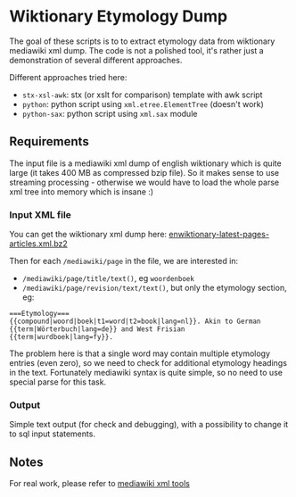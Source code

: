 # Wiktionary Etymology Dump

The goal of these scripts is to to extract etymology data from wiktionary
mediawiki xml dump. The code is not a polished tool, it's rather just
a demonstration of several different approaches.

Different approaches tried here:

 * `stx-xsl-awk`: stx (or xslt for comparison) template with awk script
 * `python`: python script using `xml.etree.ElementTree` (doesn't work)
 * `python-sax`: python script using `xml.sax` module

## Requirements

The input file is a mediawiki xml dump of english wiktionary which is quite
large (it takes 400 MB as compressed bzip file). So it makes sense to use
streaming processing - otherwise we would have to load the whole parse xml tree
into memory which is insane :)

### Input XML file

You can get the wiktionary xml dump here:
[enwiktionary-latest-pages-articles.xml.bz2](http://dumps.wikimedia.org/enwiktionary/latest/enwiktionary-latest-pages-articles.xml.bz2)

Then for each `/mediawiki/page` in the file, we are interested in:

 * `/mediawiki/page/title/text()`, eg `woordenboek`
 * `/mediawiki/page/revision/text/text()`, but only the etymology section, eg:

```
===Etymology===
{{compound|woord|boek|t1=word|t2=book|lang=nl}}. Akin to German {{term|Wörterbuch|lang=de}} and West Frisian {{term|wurdboek|lang=fy}}.
```

The problem here is that a single word may contain multiple etymology entries
(even zero), so we need to check for additional etymology headings in the text.
Fortunately mediawiki syntax is quite simple, so no need to use special parse
for this task.

### Output

Simple text output (for check and debugging), with a possibility to change it
to sql input statements.

## Notes

For real work, please refer to
[mediawiki xml tools](https://meta.wikimedia.org/wiki/Data_dumps/Tools_for_importing)
